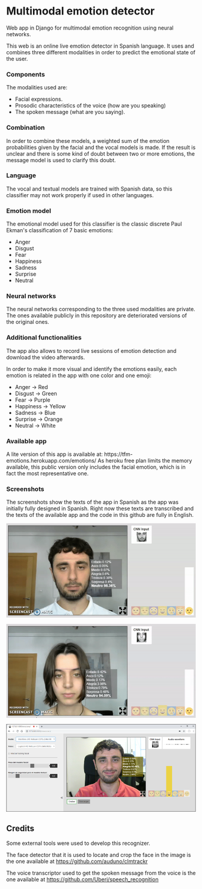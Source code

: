 
# Multimodal emotion detector
Web app in Django for multimodal emotion recognition using neural networks.

This web is an online live emotion detector in Spanish language. It uses and combines three different modalities in order to predict the emotional state of the user.
<h3>Components</h3>
The modalities used are: 

 - Facial expressions.
 - Prosodic characteristics of the voice (how are you speaking)
 - The spoken message (what are you saying).

<h3>Combination</h3>
In order to combine these models, a weighted sum of the emotion probabilities given by the facial and the vocal models is made. If the result is unclear and there is some kind of doubt between two or more emotions, the message model is used to clarify this doubt.
<h3>Language</h3>
The vocal and textual models are trained with Spanish data, so this classifier may not work properly if used in other languages.
<h3>Emotion model</h3>
The emotional model used for this classifier is the classic discrete Paul Ekman's classification of 7 basic emotions:

 - Anger
 - Disgust
 - Fear
 - Happiness
 - Sadness
 - Surprise
 - Neutral
<h3>Neural networks</h3>
The neural networks corresponding to the three used modalities are private. The ones available publicly in this repository are deteriorated versions of the original ones.
<h3>Additional functionalities</h3>
The app also allows to record live sessions of emotion detection and download the video afterwards.


In order to make it more visual and identify the emotions easily, each emotion is related in the app with one color and one emoji:
 - Anger -> Red
 - Disgust -> Green
 - Fear -> Purple
 - Happiness -> Yellow
 - Sadness -> Blue
 - Surprise -> Orange
 - Neutral -> White
<h3>Available app</h3>
A lite version of this app is available at: https://tfm-emotions.herokuapp.com/emotions/
As heroku free plan limits the memory available, this public version only includes the facial emotion, which is in fact the most representative one.
<h3>Screenshots</h3>
The screenshots show the texts of the app in Spanish as the app was initially fully designed in Spanish. Right now these texts are transcribed and the texts of the available app and the code in this github are fully in English.

![Emotion detection example](screenshots/image1.gif)

![Emotion detection example](screenshots/image2.gif)

![Full screenshot of the app](screenshots/Imagen3.png)

<h2>Credits</h2>
Some external tools were used to develop this recognizer.

The face detector that it is used to locate and crop the face in the image is the one available at https://github.com/auduno/clmtrackr

The voice transcriptor used to get the spoken message from the voice is the one available at https://github.com/Uberi/speech_recognition
